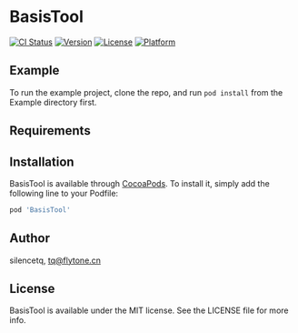# BasisTool

[![CI Status](https://img.shields.io/travis/silencetq/BasisTool.svg?style=flat)](https://travis-ci.org/silencetq/BasisTool)
[![Version](https://img.shields.io/cocoapods/v/BasisTool.svg?style=flat)](https://cocoapods.org/pods/BasisTool)
[![License](https://img.shields.io/cocoapods/l/BasisTool.svg?style=flat)](https://cocoapods.org/pods/BasisTool)
[![Platform](https://img.shields.io/cocoapods/p/BasisTool.svg?style=flat)](https://cocoapods.org/pods/BasisTool)

## Example

To run the example project, clone the repo, and run `pod install` from the Example directory first.

## Requirements

## Installation

BasisTool is available through [CocoaPods](https://cocoapods.org). To install
it, simply add the following line to your Podfile:

```ruby
pod 'BasisTool'
```

## Author

silencetq, tq@flytone.cn

## License

BasisTool is available under the MIT license. See the LICENSE file for more info.
